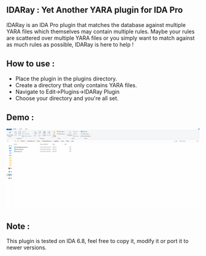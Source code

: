 ## IDARay : Yet Another YARA plugin for IDA Pro
IDARay is an IDA Pro plugin that matches the database against multiple YARA files which themselves may contain multiple rules. Maybe your rules are scattered over multiple YARA files or you simply want to match against as much rules as possible, IDARay is here to help !

## How to use :
 - Place the plugin in the plugins directory.
 - Create a directory that only contains YARA files.
 - Navigate to Edit->Plugins->IDARay Plugin
 - Choose your directory and you're all set.

## Demo :

![](demo.gif)

## Note :
This plugin is tested on IDA 6.8, feel free to copy it, modify it or port it to newer versions. 
